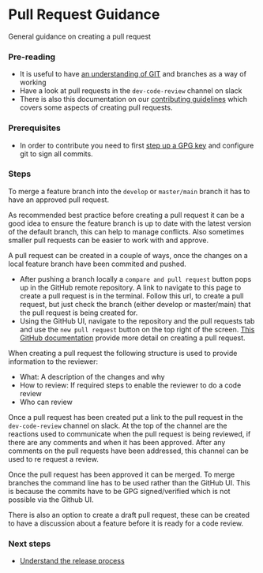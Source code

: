 Pull Request Guidance
===========================

General guidance on creating a pull request

### Pre-reading

- It is useful to have [an understanding of GIT](https://git-scm.com/about) and branches as a way of working
- Have a look at pull requests in the `dev-code-review` channel on slack
- There is also this documentation on our [contributing guidelines](https://github.com/ONSdigital/dp/blob/main/guides/CONTRIBUTING.md#development-work) which covers some aspects of creating pull requests.

### Prerequisites

- In order to contribute you need to first [step up a GPG key](https://github.com/ONSdigital/dp/blob/main/guides/GPG.md) and configure git to sign all commits.

### Steps

To merge a feature branch into the `develop` or `master/main` branch it has to have an approved pull request. 

As recommended best practice before creating a pull request it can be a good idea to ensure the feature branch is up to date with the latest version of the default branch, this can help to manage conflicts. Also sometimes smaller pull requests can be easier to work with and approve. 

A pull request can be created in a couple of ways, once the changes on a local feature branch have been commited and pushed. 
- After pushing a branch locally a `compare and pull request` button pops up in the GitHub remote repository. A link to navigate to this page to create a pull request is in the terminal. Follow this url, to create a pull request, but just check the branch (either develop or master/main) that the pull request is being created for.
- Using the GitHub UI, navigate to the repository and the pull requests tab and use the `new pull request` button on the top right of the screen. [This GitHub documentation](https://docs.github.com/en/free-pro-team@latest/github/collaborating-with-issues-and-pull-requests/creating-a-pull-request) provide more detail on creating a pull request. 

When creating a pull request the following structure is used to provide information to the reviewer:
- What: A description of the changes and why
- How to review: If required steps to enable the reviewer to do a code review
- Who can review

Once a pull request has been created put a link to the pull request in the `dev-code-review` channel on slack. At the top of the channel are the reactions used to communicate when the pull request is being reviewed, if there are any comments and when it has been approved. After any comments on the pull requests have been addressed, this channel can be used to re request a review.

Once the pull request has been approved it can be merged. To merge branches the command line has to be used rather than the GitHub UI. This is because the commits have to be GPG signed/verified which is not possible via the Github UI.

There is also an option to create a draft pull request, these can be created to have a discussion about a feature before it is ready for a code review.

### Next steps

- [Understand the release process](../../guides/RELEASES.md)



